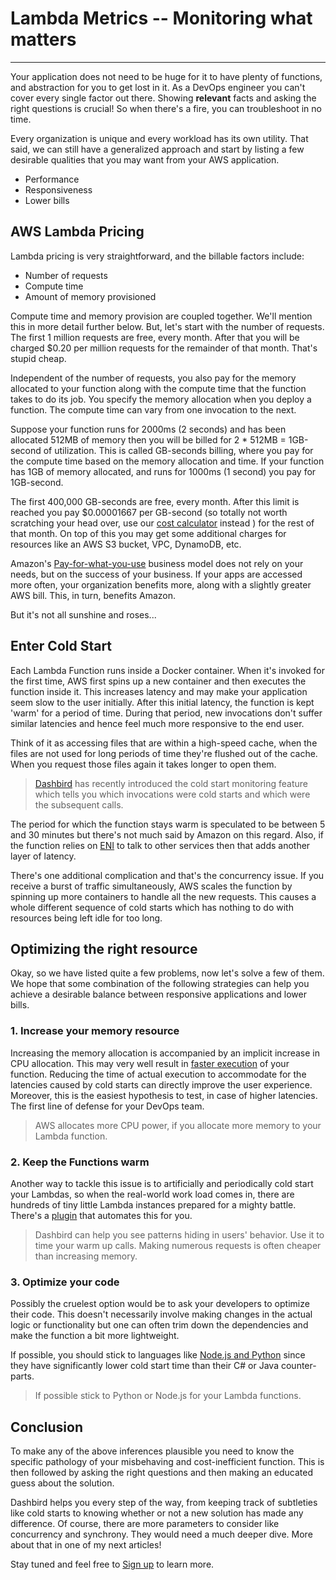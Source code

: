 # Lambda Metrics -- Monitoring what matters
___

Your application does not need to be huge for it to have plenty of functions, and abstraction for you to get lost in it.
As a DevOps engineer you can't cover every single factor out there. Showing **relevant** facts and asking the right questions is crucial! So when there's a fire, you can troubleshoot in no time.

Every organization is unique and every workload has its own utility.
That said, we can still have a generalized approach and start by listing a few desirable qualities that you may want
from your AWS application.  
  * Performance
  * Responsiveness
  * Lower bills

## AWS Lambda Pricing  
Lambda pricing is very straightforward, and the billable factors include:  
  * Number of requests
  * Compute time
  * Amount of memory provisioned  

Compute time and memory provision are coupled together. We'll mention this in more detail further below. But, let's start with the number of requests. The first 1 million requests are free, every month. After that you will be charged $0.20 per million requests for the remainder of that month. That's stupid cheap.

Independent of the number of requests, you also pay for the memory allocated to your function along with the compute time that the function takes to do its job. You specify the memory allocation when you deploy a function. The compute time can vary from one invocation to the next.

Suppose your function runs for 2000ms (2 seconds) and has been allocated 512MB of memory then you will be billed for
2 * 512MB = 1GB-second of utilization. This is called GB-seconds billing, where you pay for the compute time based on the memory allocation and time. If your function has 1GB of memory allocated, and runs for 1000ms (1 second) you pay for 1GB-second.

The first 400,000 GB-seconds are free, every month. After this limit is reached you pay $0.00001667 per GB-second (so totally not worth scratching your head over, use our <a href="https://dashbird.io/lambda-cost-calculator/" target="_blank">cost calculator</a> instead ) for the rest of that month. On top of this you may get some additional charges for resources like an AWS S3 bucket, VPC, DynamoDB, etc.

Amazon's <a href="https://aws.amazon.com/lambda/pricing/" target="_blank">Pay-for-what-you-use</a> business model does not rely on your needs, but on the success of your business. If your apps are accessed more often, your organization benefits more, along with a slightly greater AWS bill. This, in turn, benefits Amazon.  

But it's not all sunshine and roses...

## Enter Cold Start
Each Lambda Function runs inside a Docker container. When it's invoked for the first time, AWS first spins up a new container and then executes the function inside it. This increases latency and may make your application seem slow to the user initially.
After this initial latency, the function is kept 'warm' for a period of time. During that period, new invocations don't suffer similar latencies and hence feel much more responsive to the end user.  

Think of it as accessing files that are within a high-speed cache, when the files are not used for long periods of time they're flushed out of the cache. When you request those files again it takes longer to open them.

> <a href="https://dashbird.io/" target="_blank">Dashbird</a> has recently introduced the cold start monitoring feature which tells you which invocations were cold starts and which were the subsequent calls.

The period for which the function stays warm is speculated to be between 5 and 30 minutes but there's not much said by Amazon on this regard. Also, if the function relies on <a href="https://docs.aws.amazon.com/AWSEC2/latest/UserGuide/using-eni.html" target="_blank">ENI</a> to talk to other services then that adds another layer of latency.

There's one additional complication and that's the concurrency issue. If you receive a burst of traffic simultaneously, AWS scales the function by spinning up more containers to handle all the new requests. This causes a whole different sequence of cold starts which has nothing to do with resources being left idle for too long.

## Optimizing the right resource
Okay, so we have listed quite a few problems, now let's solve a few of them. We hope that some combination of the following strategies 
can help you achieve a desirable balance between responsive applications and lower bills. 

###  1. Increase your memory resource
Increasing the memory allocation is accompanied by an implicit increase in CPU allocation. This may very well result in <a href="https://github.com/epsagon/lambda-memory-performance-benchmark" target="_blank">faster execution</a> of your function. Reducing the time of actual execution to accommodate for the latencies caused by cold starts can directly improve the user experience. Moreover, this is the easiest hypothesis to test, in case of higher latencies. The first line of defense for your DevOps team.

> AWS allocates more CPU power, if you allocate more memory to your Lambda function.

### 2. Keep the Functions warm
Another way to tackle this issue is to artificially and periodically cold start your Lambdas, so when the real-world work load comes in, there are hundreds of tiny little Lambda instances prepared for a mighty battle. There's a <a href="https://github.com/FidelLimited/serverless-plugin-warmup" target="_blank">plugin</a> that automates this for you.  

> Dashbird can help you see patterns hiding in users' behavior. Use it to time your warm up calls. Making numerous requests is often cheaper than increasing memory.

### 3. Optimize your code
Possibly the cruelest option would be to ask your developers to optimize their code. This doesn't necessarily involve making changes in the actual logic or functionality but one can often trim down the dependencies and make the function a bit more lightweight.

If possible, you should stick to languages like <a href="https://read.acloud.guru/comparing-aws-lambda-performance-of-node-js-python-java-c-and-go-29c1163c2581" target="_blank">Node.js and Python</a> since they have significantly lower cold start time than their C# or Java counter-parts.

> If possible stick to Python or Node.js for your Lambda functions.

## Conclusion

To make any of the above inferences plausible you need to know the specific pathology of your misbehaving and cost-inefficient function.
This is then followed by asking the right questions and then making an educated guess about the solution.

Dashbird helps you every step of the way, from keeping track of subtleties like cold starts to knowing whether or not a new solution has made any difference. Of course, there are more parameters to consider like concurrency and synchrony. They would need a much deeper dive. More about that in one of my next articles!

Stay tuned and feel free to [Sign up](https://dashbird.io/signup/) to learn more.
